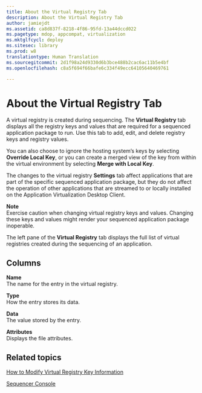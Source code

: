 ```yaml
---
title: About the Virtual Registry Tab
description: About the Virtual Registry Tab
author: jamiejdt
ms.assetid: ca8d837f-8218-4f86-95fd-13a44dccd022
ms.pagetype: mdop, appcompat, virtualization
ms.mktglfcycl: deploy
ms.sitesec: library
ms.prod: w8
translationtype: Human Translation
ms.sourcegitcommit: 2d1f98a24d9330d6b3bce488b2cac6ac11b5e4bf
ms.openlocfilehash: c8a5f694f66bafe6c334f49ecc64105640469761

---
```



# About the Virtual Registry Tab


A virtual registry is created during sequencing. The **Virtual Registry** tab displays all the registry keys and values that are required for a sequenced application package to run. Use this tab to add, edit, and delete registry keys and registry values.

You can also choose to ignore the hosting system’s keys by selecting **Override Local Key**, or you can create a merged view of the key from within the virtual environment by selecting **Merge with Local Key**.

The changes to the virtual registry **Settings** tab affect applications that are part of the specific sequenced application package, but they do not affect the operation of other applications that are streamed to or locally installed on the Application Virtualization Desktop Client.

**Note**  
  Exercise caution when changing virtual registry keys and values. Changing these keys and values might render your sequenced application package inoperable.

 

The left pane of the **Virtual Registry** tab displays the full list of virtual registries created during the sequencing of an application.

## Columns


<a href="" id="name"></a>**Name**  
The name for the entry in the virtual registry.

<a href="" id="type"></a>**Type**  
How the entry stores its data.

<a href="" id="data"></a>**Data**  
The value stored by the entry.

<a href="" id="attributes"></a>**Attributes**  
Displays the file attributes.

## Related topics


[How to Modify Virtual Registry Key Information](how-to-modify-virtual-registry-key-information.md)

[Sequencer Console](sequencer-console.md)

 

 








<!--HONumber=Jun16_HO4-->


